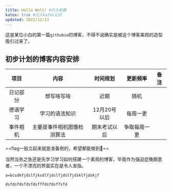 ```yaml
---
title: Hallo Welt! #引入标题
katex: true #引入katex公式
updated: 2022/12/13
---
```

这是某位小白的第一篇`githubio`的博客，不得不说确实是被这个博客美观的造型吸引过来了。
## 初步计划的博客内容安排
|项目|内容|时间规划|更新频率|备注|
|:---:|:---:|:---:|:---:|:---:|
|日记部分|想写啥写啥|近期|随机||
|德语学习|学习的语法知识|12月20号以后|每周一更||
|事件相机|主要是事件相机图像检测算法|期末考试以后|争取每周一更||

==flag一般立起来就是准备倒的，希望都能做到🙏==

当然当务之急还是先学习学习如何搭建一个美观的博客，毕竟作为强迫症晚期患者，一个不漂亮的界面实在是令人发指。

`a=bcsdkfjdslfjksdlfjdslfjdslfjdsklfjdskjf`
```
dsfdsfdsfdsfdsfffdsfdsffsfd
```

